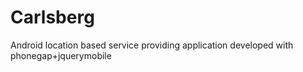 Carlsberg
=========

Android location based service providing application developed with phonegap+jquerymobile